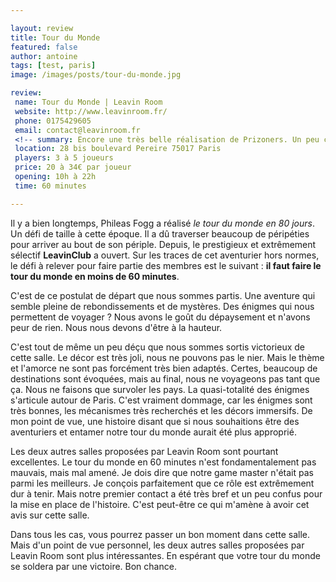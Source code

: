 ```yaml
---

layout: review
title: Tour du Monde
featured: false
author: antoine
tags: [test, paris]
image: /images/posts/tour-du-monde.jpg

review: 
 name: Tour du Monde | Leavin Room
 website: http://www.leavinroom.fr/
 phone: 0175429605
 email: contact@leavinroom.fr
 <!-- summary: Encore une très belle réalisation de Prizoners. Un peu compliquée, mais qui vaut vraiment le détour. -->
 location: 28 bis boulevard Pereire 75017 Paris 
 players: 3 à 5 joueurs
 price: 20 à 34€ par joueur
 opening: 10h à 22h
 time: 60 minutes

---
```


Il y a bien longtemps, Phileas Fogg a réalisé *le tour du monde en 80 jours*. Un défi de taille à cette époque. Il a dû traverser beaucoup de péripéties pour arriver au bout de son périple. Depuis, le prestigieux et extrêmement sélectif **LeavinClub** a ouvert. Sur les traces de cet aventurier hors normes, le défi à relever pour faire partie des membres est le suivant : **il faut faire le tour du monde en moins de 60 minutes**. 

C'est de ce postulat de départ que nous sommes partis. Une aventure qui semble pleine de rebondissements et de mystères. Des énigmes qui nous permettent de voyager ? Nous avons le goût du dépaysement et n'avons peur de rien. Nous nous devons d'être à la hauteur.

C'est tout de même un peu déçu que nous sommes sortis victorieux de cette salle. Le décor est très joli, nous ne pouvons pas le nier. Mais le thème et l'amorce ne sont pas forcément très bien adaptés. Certes, beaucoup de destinations sont évoquées, mais au final, nous ne voyageons pas tant que ça. Nous ne faisons que survoler les pays. La quasi-totalité des énigmes s'articule autour de Paris. C'est vraiment dommage, car les énigmes sont très bonnes, les mécanismes très recherchés et les décors immersifs. De mon point de vue, une histoire disant que si nous souhaitions être des aventuriers et entamer notre tour du monde aurait été plus approprié.

Les deux autres salles proposées par Leavin Room sont pourtant excellentes. Le tour du monde en 60 minutes n'est fondamentalement pas mauvais, mais mal amené. Je dois dire que notre game master n'était pas parmi les meilleurs. Je conçois parfaitement que ce rôle est extrêmement dur à tenir. Mais notre premier contact a été très bref et un peu confus pour la mise en place de l'histoire. C'est peut-être ce qui m'amène à avoir cet avis sur cette salle.

Dans tous les cas, vous pourrez passer un bon moment dans cette salle. Mais d'un point de vue personnel, les deux autres salles proposées par Leavin Room sont plus intéressantes. En espérant que votre tour du monde se soldera par une victoire. Bon chance.
